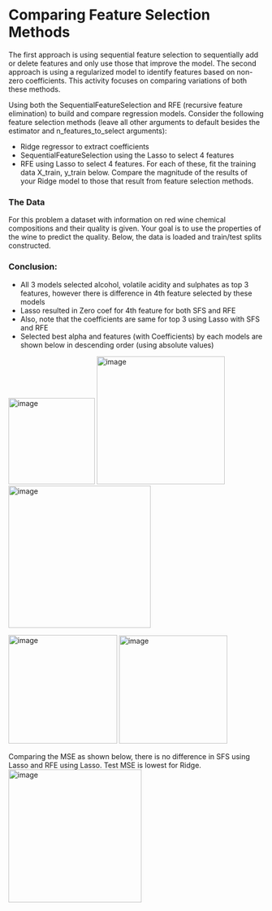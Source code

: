 # Comparing Feature Selection Methods
The first approach is using sequential feature selection to sequentially add or delete features and only use those that improve the model. 
The second approach is using a regularized model to identify features based on non-zero coefficients. 
This activity focuses on comparing variations of both these methods.

Using both the SequentialFeatureSelection and RFE (recursive feature elimination) to build and compare regression models. 
Consider the following feature selection methods (leave all other arguments to default besides the estimator and n_features_to_select arguments):
- Ridge regressor to extract coefficients
- SequentialFeatureSelection using the Lasso to select 4 features
- RFE using Lasso to select 4 features.
For each of these, fit the training data X_train, y_train below. Compare the magnitude of the results of your Ridge model to those that result from feature selection methods.

### The Data
For this problem a dataset with information on red wine chemical compositions and their quality is given. Your goal is to use the properties of the wine to predict the quality. Below, the data is loaded and train/test splits constructed.

### Conclusion:

- All 3 models selected alcohol, volatile acidity and sulphates as top 3 features, however there is difference in 4th feature selected by these models 
- Lasso resulted in Zero coef for 4th feature for both SFS and RFE
- Also, note that the coefficients are same for top 3 using Lasso with SFS and RFE
- Selected best alpha and features (with Coefficients) by each models are shown below in descending order (using absolute values)

<img width="170" alt="image" src="https://github.com/mitbans/comparing-feature-selection-methods/assets/166747739/1eb208b0-dd8e-4dcd-b30d-e916f9eda3de"> <img width="252" alt="image" src="https://github.com/mitbans/comparing-feature-selection-methods/assets/166747739/7dc333f2-3bf5-43f5-b120-1adeda6593bb"> 
<img width="280" alt="image" src="https://github.com/mitbans/comparing-feature-selection-methods/assets/166747739/071625dc-616e-4d6f-b9b9-bce2064aedbc">

<img width="214" alt="image" src="https://github.com/mitbans/comparing-feature-selection-methods/assets/166747739/dec94625-d9cb-4f32-aac5-3dd2b58abd47">  <img width="213" alt="image" src="https://github.com/mitbans/comparing-feature-selection-methods/assets/166747739/798ea8f4-3f7e-4c48-9685-c7ccc282dacf">

Comparing the MSE as shown below, there is no difference in SFS using Lasso and RFE using Lasso. Test MSE is lowest for Ridge.
<img width="262" alt="image" src="https://github.com/mitbans/comparing-feature-selection-methods/assets/166747739/50cb0c8c-67de-43db-831d-927da0d723ab">




